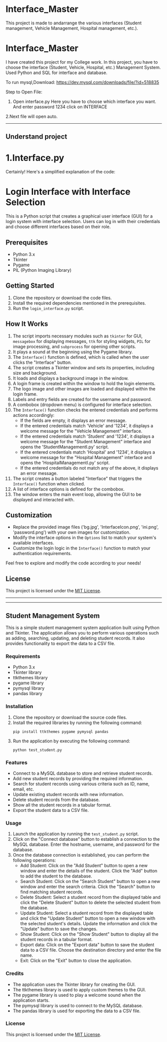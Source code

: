 # Interface_Master
This project is made to andarrange the various interfaces (Student management, Vehicle Management, Hospital management, etc.). 

# Interface_Master
I have created this project for my College work. In this project, you have to choose the interface (Student, Vehicle, Hospital, etc.) Management System. Used Python and SQL for interface and database.

To run mysql,Download: https://dev.mysql.com/downloads/file/?id=518835

Step to Open File:
1. Open interface.py
Here you have to choose which interface you want.
And enter password 1234
click on INTERFACE

2.Next file will open auto.

----------------------------------------------------------------------------------------------

## Understand project

# 1.Interface.py
Certainly! Here's a simplified explanation of the code:

# Login Interface with Interface Selection

This is a Python script that creates a graphical user interface (GUI) for a login system with interface selection. Users can log in with their credentials and choose different interfaces based on their role.

## Prerequisites
- Python 3.x
- Tkinter
- Pygame
- PIL (Python Imaging Library)

## Getting Started
1. Clone the repository or download the code files.
2. Install the required dependencies mentioned in the prerequisites.
3. Run the `login_interface.py` script.

## How It Works
1. The script imports necessary modules such as `tkinter` for GUI, `messagebox` for displaying messages, `ttk` for styling widgets, `PIL` for image processing, and `subprocess` for opening other scripts.
2. It plays a sound at the beginning using the Pygame library.
3. The `Interface()` function is defined, which is called when the user clicks the "Interface" button.
4. The script creates a Tkinter window and sets its properties, including size and background.
5. It loads and displays a background image in the window.
6. A login frame is created within the window to hold the login elements.
7. The logo image and other images are loaded and displayed within the login frame.
8. Labels and entry fields are created for the username and password.
9. A combobox (dropdown menu) is configured for interface selection.
10. The `Interface()` function checks the entered credentials and performs actions accordingly:
    - If the fields are empty, it displays an error message.
    - If the entered credentials match 'Vehicle' and '1234', it displays a welcome message for the "Vehicle Management" interface.
    - If the entered credentials match 'Student' and '1234', it displays a welcome message for the "Student Management" interface and opens the 'StudentManagementI.py' script.
    - If the entered credentials match 'Hospital' and '1234', it displays a welcome message for the "Hospital Management" interface and opens the 'HospitalManagementI.py' script.
    - If the entered credentials do not match any of the above, it displays an error message.
11. The script creates a button labeled "Interface" that triggers the `Interface()` function when clicked.
12. A list of interface options is defined for the combobox.
13. The window enters the main event loop, allowing the GUI to be displayed and interacted with.

## Customization
- Replace the provided image files ('bg.jpg', 'InterfaceIcon.png', 'ini.png', 'password.png') with your own images for customization.
- Modify the interface options in the `Options` list to match your system's available interfaces.
- Customize the login logic in the `Interface()` function to match your authentication requirements.

Feel free to explore and modify the code according to your needs!

## License
This project is licensed under the [MIT License](LICENSE).


-----------------------------------------------
-----------------------------------------------

## Student Management System

This is a simple student management system application built using Python and Tkinter. The application allows you to perform various operations such as adding, searching, updating, and deleting student records. It also provides functionality to export the data to a CSV file.

### Requirements

- Python 3.x
- Tkinter library
- ttkthemes library
- pygame library
- pymysql library
- pandas library

### Installation

1. Clone the repository or download the source code files.
2. Install the required libraries by running the following command:
   ```
   pip install ttkthemes pygame pymysql pandas
   ```
3. Run the application by executing the following command:
   ```
   python test_student.py
   ```

### Features

- Connect to a MySQL database to store and retrieve student records.
- Add new student records by providing the required information.
- Search for student records using various criteria such as ID, name, email, etc.
- Update existing student records with new information.
- Delete student records from the database.
- Show all the student records in a tabular format.
- Export the student data to a CSV file.

### Usage

1. Launch the application by running the `test_student.py` script.
2. Click on the "Connect database" button to establish a connection to the MySQL database. Enter the hostname, username, and password for the database.
3. Once the database connection is established, you can perform the following operations:
   - Add Student: Click on the "Add Student" button to open a new window and enter the details of the student. Click the "Add" button to add the student to the database.
   - Search Student: Click on the "Search Student" button to open a new window and enter the search criteria. Click the "Search" button to find matching student records.
   - Delete Student: Select a student record from the displayed table and click the "Delete Student" button to delete the selected student from the database.
   - Update Student: Select a student record from the displayed table and click the "Update Student" button to open a new window with the selected student's details. Update the information and click the "Update" button to save the changes.
   - Show Student: Click on the "Show Student" button to display all the student records in a tabular format.
   - Export data: Click on the "Export data" button to save the student data to a CSV file. Choose the destination directory and enter the file name.
   - Exit: Click on the "Exit" button to close the application.

### Credits

- The application uses the Tkinter library for creating the GUI.
- The ttkthemes library is used to apply custom themes to the GUI.
- The pygame library is used to play a welcome sound when the application starts.
- The pymysql library is used to connect to the MySQL database.
- The pandas library is used for exporting the data to a CSV file.

### License

This project is licensed under the [MIT License](LICENSE).
